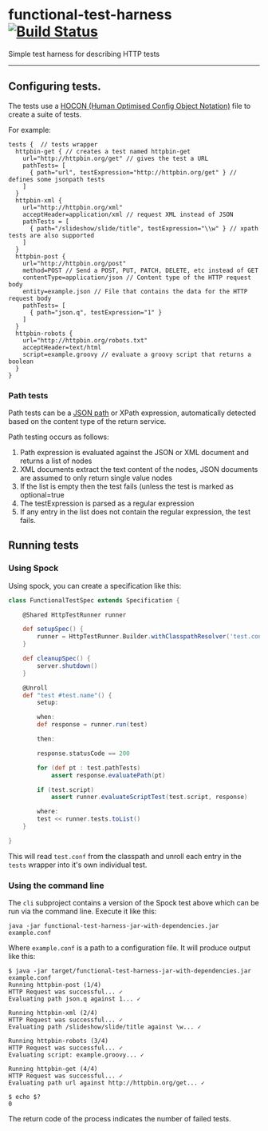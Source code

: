 # functional-test-harness [![Build Status](https://travis-ci.org/sbearcsiro/functional-test-harness.svg?branch=develop)](https://travis-ci.org/sbearcsiro/functional-test-harness)
Simple test harness for describing HTTP tests

---

## Configuring tests.


The tests use a [HOCON (Human Optimised Config Object Notation)](https://github.com/typesafehub/config) file to create a suite of tests.

For example:

```
tests {  // tests wrapper
  httpbin-get { // creates a test named httpbin-get
    url="http://httpbin.org/get" // gives the test a URL
    pathTests= [
      { path="url", testExpression="http://httpbin.org/get" } // defines some jsonpath tests
    ]
  }
  httpbin-xml {
    url="http://httpbin.org/xml"
    acceptHeader=application/xml // request XML instead of JSON
    pathTests = [
      { path="/slideshow/slide/title", testExpression="\\w" } // xpath tests are also supported
    ]
  }
  httpbin-post {
    url="http://httpbin.org/post"
    method=POST // Send a POST, PUT, PATCH, DELETE, etc instead of GET
    contentType=application/json // Content type of the HTTP request body
    entity=example.json // File that contains the data for the HTTP request body
    pathTests= [
      { path="json.q", testExpression="1" }
    ]
  }
  httpbin-robots {
    url="http://httpbin.org/robots.txt"
    acceptHeader=text/html
    script=example.groovy // evaluate a groovy script that returns a boolean
  }
}
```

### Path tests

Path tests can be a [JSON path](http://goessner.net/articles/JsonPath/) or XPath expression, automatically detected based on the content type of the return service.

Path testing occurs as follows:
 
 1. Path expression is evaluated against the JSON or XML document and returns a list of nodes
 2. XML documents extract the text content of the nodes, JSON documents are assumed to only return single value nodes
 3. If the list is empty then the test fails (unless the test is marked as optional=true
 4. The testExpression is parsed as a regular expression
 5. If any entry in the list does not contain the regular expression, the test fails.
  

## Running tests

### Using Spock

Using spock, you can create a specification like this:

```groovy
class FunctionalTestSpec extends Specification {

    @Shared HttpTestRunner runner

    def setupSpec() {
        runner = HttpTestRunner.Builder.withClasspathResolver('test.conf').groovyScriptEvaluator().build()
    }

    def cleanupSpec() {
        server.shutdown()
    }

    @Unroll
    def "test #test.name"() {
        setup:

        when:
        def response = runner.run(test)

        then:

        response.statusCode == 200

        for (def pt : test.pathTests)
            assert response.evaluatePath(pt)

        if (test.script)
            assert runner.evaluateScriptTest(test.script, response)

        where:
        test << runner.tests.toList()
    }

}
```

This will read `test.conf` from the classpath and unroll each entry in the `tests` wrapper into it's own individual test.

### Using the command line

The `cli` subproject contains a version of the Spock test above which can be run via the command line.  Execute it like this:

    java -jar functional-test-harness-jar-with-dependencies.jar example.conf
    
Where `example.conf` is a path to a configuration file.  It will produce output like this:

```
$ java -jar target/functional-test-harness-jar-with-dependencies.jar example.conf 
Running httpbin-post (1/4)
HTTP Request was successful... ✓
Evaluating path json.q against 1... ✓

Running httpbin-xml (2/4)
HTTP Request was successful... ✓
Evaluating path /slideshow/slide/title against \w... ✓

Running httpbin-robots (3/4)
HTTP Request was successful... ✓
Evaluating script: example.groovy... ✓

Running httpbin-get (4/4)
HTTP Request was successful... ✓
Evaluating path url against http://httpbin.org/get... ✓

$ echo $?
0

```


The return code of the process indicates the number of failed tests.
